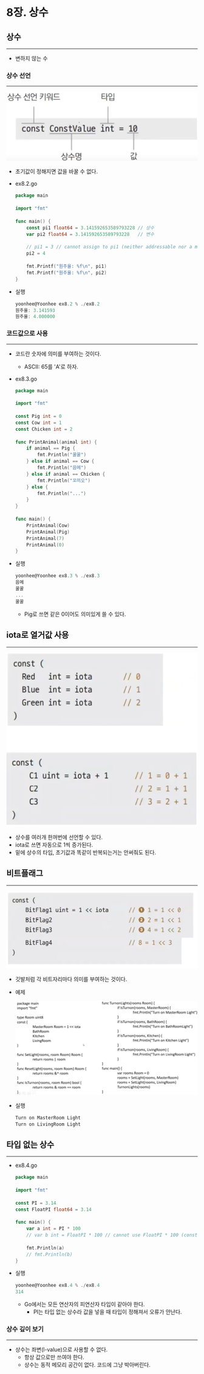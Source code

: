 # 8장. 상수

## 상수

---

- 변하지 않는 수

### 상수 선언

---

![Untitled](./image/8/Untitled.png)

- 초기값이 정해지면 값을 바꿀 수 없다.

- ex8.2.go
    
    ```go
    package main
    
    import "fmt"
    
    func main() {
    	const pi1 float64 = 3.141592653589793228 // 상수
    	var pi2 float64 = 3.141592653589793228   // 변수
    
    	// pi1 = 3 // cannot assign to pi1 (neither addressable nor a map index expression) compiler-UnassignableOperand
    	pi2 = 4
    
    	fmt.Printf("원주율: %f\n", pi1)
    	fmt.Printf("원주율: %f\n", pi2)
    }
    ```
    
- 실행
    
    ```powershell
    yoonhee@Yoonhee ex8.2 % ./ex8.2 
    원주율: 3.141593
    원주율: 4.000000
    ```
    

### 코드값으로 사용

---

- 코드란 숫자에 의미를 부여하는 것이다.
    - ASCII: 65를 'A'로 하자.

- ex8.3.go
    
    ```go
    package main
    
    import "fmt"
    
    const Pig int = 0
    const Cow int = 1
    const Chicken int = 2
    
    func PrintAnimal(animal int) {
    	if animal == Pig {
    		fmt.Println("꿀꿀")
    	} else if animal == Cow {
    		fmt.Println("음메")
    	} else if animal == Chicken {
    		fmt.Println("꼬끼오")
    	} else {
    		fmt.Println("...")
    	}
    }
    
    func main() {
    	PrintAnimal(Cow)
    	PrintAnimal(Pig)
    	PrintAnimal(7)
    	PrintAnimal(0)
    }
    ```
    
- 실행
    
    ```powershell
    yoonhee@Yoonhee ex8.3 % ./ex8.3
    음메
    꿀꿀
    ...
    꿀꿀
    ```
    
    - Pig로 쓰면 같은 0이어도 의미있게 쓸 수 있다.

## iota로 열거값 사용

---

![Untitled](./image/8/Untitled%201.png)

- 상수를 여러개 한꺼번에 선언할 수 있다.
- iota로 쓰면 자동으로 1씩 증가된다.
- 밑에 상수의 타입, 초기값과 똑같이 반복되는거는 안써줘도 된다.

## 비트플래그

---

![Untitled](./image/8/Untitled%202.png)

- 깃발처럼 각 비트자리마다 의미를 부여하는 것이다.

- 예제
    
    ![Untitled](./image/8/Untitled%203.png)
    
- 실행
    
    ```powershell
    Turn on MasterRoom Light
    Turn on LivingRoom Light
    ```
    

## 타입 없는 상수

---

- ex8.4.go
    
    ```go
    package main
    
    import "fmt"
    
    const PI = 3.14
    const FloatPI float64 = 3.14
    
    func main() {
    	var a int = PI * 100
    	// var b int = FloatPI * 100 // cannot use FloatPI * 100 (constant 314 of type float64) as int value in variable declaration compiler-IncompatibleAssign
    
    	fmt.Println(a)
    	// fmt.Println(b)
    }
    ```
    
- 실행
    
    ```go
    yoonhee@Yoonhee ex8.4 % ./ex8.4 
    314
    ```
    
    - Go에서는 모든 연산자의 피연산자 타입이 같아야 한다.
        - PI는 타입 없는 상수라 값을 넣을 때 타입이 정해져서 오류가 안난다.

### 상수 깊이 보기

---

- 상수는 좌변(l-value)으로 사용할 수 없다.
    - 항상 값으로만 쓰여야 한다.
    - 상수는 동적 메모리 공간이 없다. 코드에 그냥 박아버린다.